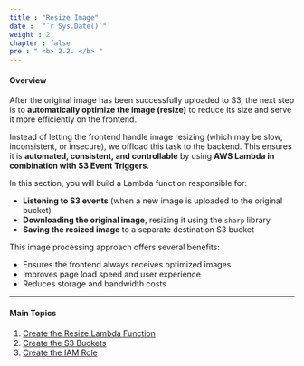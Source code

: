 ```yaml
---
title : "Resize Image"
date :  "`r Sys.Date()`" 
weight : 2
chapter : false
pre : " <b> 2.2. </b> "
---
```


#### Overview

After the original image has been successfully uploaded to S3, the next step is to **automatically optimize the image (resize)** to reduce its size and serve it more efficiently on the frontend.

Instead of letting the frontend handle image resizing (which may be slow, inconsistent, or insecure), we offload this task to the backend. This ensures it is **automated, consistent, and controllable** by using **AWS Lambda in combination with S3 Event Triggers**.

In this section, you will build a Lambda function responsible for:

- **Listening to S3 events** (when a new image is uploaded to the original bucket)
- **Downloading the original image**, resizing it using the `sharp` library
- **Saving the resized image** to a separate destination S3 bucket

This image processing approach offers several benefits:

- Ensures the frontend always receives optimized images
- Improves page load speed and user experience
- Reduces storage and bandwidth costs

---

#### Main Topics

1. [Create the Resize Lambda Function](2.2.1-create-resize-lambda-function/)  
2. [Create the S3 Buckets](2.2.2-create-s3-buckets/)  
3. [Create the IAM Role](2.2.3-create-iam-role/)  